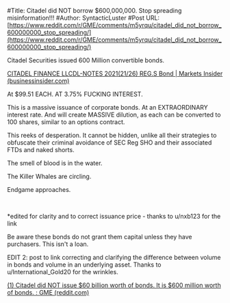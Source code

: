 #Title: Citadel did NOT borrow $600,000,000. Stop spreading misinformation!!!
#Author: SyntacticLuster
#Post URL: [https://www.reddit.com/r/GME/comments/m5yrqu/citadel_did_not_borrow_600000000_stop_spreading/](https://www.reddit.com/r/GME/comments/m5yrqu/citadel_did_not_borrow_600000000_stop_spreading/)


Citadel Securities issued 600 Million convertible bonds.

[CITADEL FINANCE LLCDL-NOTES 2021(21/26) REG.S Bond | Markets Insider (businessinsider.com)](https://markets.businessinsider.com/bonds/citadel_finance_llcdl-notes_202121-26_regs-bond-2026-usu1718raa69)

At $99.51 EACH. AT 3.75% FUCKING INTEREST.

This is a massive issuance of corporate bonds. At an EXTRAORDINARY interest rate. And will create MASSIVE dilution, as each can be converted to 100 shares, similar to an options contract.

This reeks of desperation. It cannot be hidden, unlike all their strategies to obfuscate their criminal avoidance of SEC Reg SHO and their associated FTDs and naked shorts.

The smell of blood is in the water.

The Killer Whales are circling.

Endgame approaches.

&#x200B;

\*edited for clarity and to correct issuance price - thanks to u/nxb123 for the link

Be aware these bonds do not grant them capital unless they have purchasers. This isn't a loan.

EDIT 2: post to link correcting and clarifying the difference between volume in bonds and volume in an underlying asset. Thanks to u/International_Gold20 for the wrinkles.

 [(1) Citadel did NOT issue $60 billion worth of bonds. It is $600 million worth of bonds. : GME (reddit.com)](https://www.reddit.com/r/GME/comments/m5zt6n/citadel_did_not_issue_60_billion_worth_of_bonds/?utm_source=share&utm_medium=ios_app&utm_name=iossmf) 